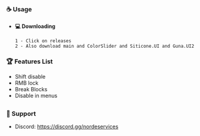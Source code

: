 ### ☕ Usage  
- #### 💻 Downloading
     ```
     1 - Click on releases
     2 - Also download main and ColorSlider and Siticone.UI and Guna.UI2
    ```

### 🏆 Features List
- Shift disable
- RMB lock
- Break Blocks
- Disable in menus

##   

### 🧰 Support
- Discord: https://discord.gg/nordeservices

